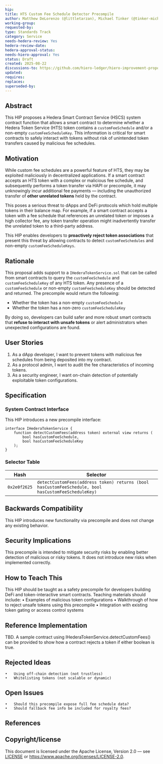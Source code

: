 ```yaml
---
hip: 
title: HTS Custom Fee Schedule Detector Precompile
author: Matthew DeLorenzo (@littletarzan), Michael Tinker (@tinker-michaelj)
working-group:
requested-by:
type: Standards Track
category: Service
needs-hedera-review: Yes
hedera-review-date:
hedera-approval-status:
needs-hiero-approval: Yes
status: Draft
created: 2025-08-22
discussions-to: https://github.com/hiero-ledger/hiero-improvement-proposals/discussions/1096
updated:
requires: 
replaces: 
superseded-by: 
---
```


## Abstract
This HIP proposes a Hedera Smart Contract Service (HSCS) system contract function that allows a smart contract to determine whether a Hedera Token Service (HTS) token contains a `customFeeSchedule` and/or a non-empty `customFeeScheduleKey`. This information is critical for smart contracts to safely interact with tokens without risk of unintended token transfers caused by malicious fee schedules.

## Motivation
While custom fee schedules are a powerful feature of HTS, they may be exploited maliciously in decentralized applications. If a smart contract accepts an HTS token with a complex or malicious fee schedule, and subsequently performs a token transfer via HAPI or precompile, it may unknowingly incur additional fee payments — including the unauthorized transfer of **other unrelated tokens** held by the contract.

This poses a serious threat to dApps and DeFi protocols which hold multiple tokens in their balance map. For example, if a smart contract accepts a token with a fee schedule that references an unrelated token or imposes a high collector fee, any token transfer operation might inadvertently transfer the unrelated token to a third-party address.

This HIP enables developers to **proactively reject token associations** that present this threat by allowing contracts to detect `customFeeSchedules` and non-empty `customFeeScheduleKeys`.

## Rationale
This proposal adds support to a `IHederaTokenService.sol` that can be called from smart contracts to query the `customFeeSchedule` and `customFeeScheduleKey` of any HTS token. Any presence of a `customFeeSchedule` or non-empty `customFeeScheduleKey` should be detected and returned.
The precompile would return the following:

- Whether the token has a non-empty `customFeeSchedule`
- Whether the token has a non-zero `customFeeScheduleKey`

By doing so, developers can build safer and more robust smart contracts that **refuse to interact with unsafe tokens** or alert administrators when unexpected configurations are found.

## User Stories
1. As a dApp developer, I want to prevent tokens with malicious fee schedules from being deposited into my contract.
2. As a protocol admin, I want to audit the fee characteristics of incoming tokens.
3. As a security engineer, I want on-chain detection of potentially exploitable token configurations.

## Specification

### System Contract Interface
This HIP introduces a new precompile interface:

```solidity
interface IHederaTokenService {
    function detectCustomFees(address token) external view returns (
        bool hasCustomFeeSchedule,
        bool hasCustomFeeScheduleKey
    );
}
```


### Selector Table

| Hash          | Selector                                                                                                                                                             |
|---------------|----------------------------------------------------------------------------------------------------------------------------------------------------------------------|
| `0x2e0f2625`  | `detectCustomFees(address token) returns (bool hasCustomFeeSchedule, bool hasCustomFeeScheduleKey)` |


## Backwards Compatibility
This HIP introduces new functionality via precompile and does not change any existing behavior.

## Security Implications
This precompile is intended to mitigate security risks by enabling better detection of malicious or risky tokens. It does not introduce new risks when implemented correctly.

## How to Teach This
This HIP should be taught as a safety precompile for developers building DeFi and token-interactive smart contracts. Teaching materials should include:
	•	Examples of malicious token configurations
	•	Walkthrough of how to reject unsafe tokens using this precompile
	•	Integration with existing token gating or access control systems

## Reference Implementation
TBD. A sample contract using IHederaTokenService.detectCustomFees() can be provided to show how a contract rejects a token if either boolean is true.

## Rejected Ideas
	•	Using off-chain detection (not trustless)
	•	Whitelisting tokens (not scalable or dynamic)

## Open Issues
	•	Should this precompile expose full fee schedule data?
	•	Should fallback fee info be included for royalty fees?

## References

## Copyright/license
This document is licensed under the Apache License, Version 2.0 —
see [LICENSE](../LICENSE) or <https://www.apache.org/licenses/LICENSE-2.0>.
